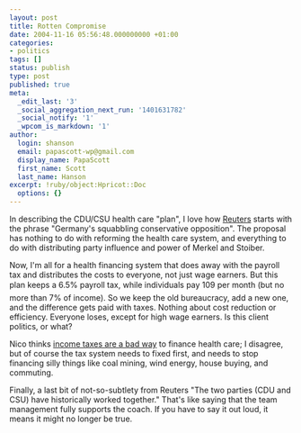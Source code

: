 ```yaml
---
layout: post
title: Rotten Compromise
date: 2004-11-16 05:56:48.000000000 +01:00
categories:
- politics
tags: []
status: publish
type: post
published: true
meta:
  _edit_last: '3'
  _social_aggregation_next_run: '1401631782'
  _social_notify: '1'
  _wpcom_is_markdown: '1'
author:
  login: shanson
  email: papascott-wp@gmail.com
  display_name: PapaScott
  first_name: Scott
  last_name: Hanson
excerpt: !ruby/object:Hpricot::Doc
  options: {}
---
```

<p>In describing the CDU/CSU health care "plan", I love how <a title="Reuters AlertNet - German opposition ends row, has health plan" href="http://www.alertnet.org/thenews/newsdesk/L15592860.htm">Reuters</a> starts with the phrase "Germany's squabbling conservative opposition". The proposal has nothing to do with reforming the health care system, and everything to do with distributing party influence and power of Merkel and Stoiber.</p>
<p>Now, I'm all for a health financing system that does away with the payroll tax and distributes the costs to everyone, not just wage earners. But this plan keeps a 6.5% payroll tax, while individuals pay 109 per month (but no more than 7% of income). So we keep the old bureaucracy, add a new one, and the difference gets paid with taxes. Nothing about cost reduction or efficiency. Everyone loses, except for high wage earners. Is this client politics, or what?</p>
<p>Nico thinks <a title="Gesundheits'konzept' der Union: Geht's noch? [Lummaland - das Weblog]" href="http://lumma.de/eintrag.php?id=950">income taxes are a bad way</a> to finance health care; I disagree, but of course the tax system needs to fixed first, and needs to stop financing silly things like coal mining, wind energy, house buying, and commuting.</p>
<p>Finally, a last bit of not-so-subtlety from Reuters "The two parties (CDU and CSU) have historically worked together." That's like saying that the team management fully supports the coach. If you have to say it out loud, it means it might no longer be true.</p>
